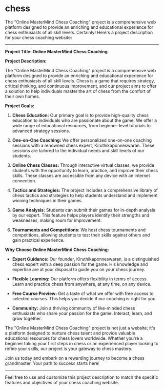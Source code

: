 # chess
The "Online MasterMind Chess Coaching" project is a comprehensive web platform designed to provide an enriching and educational experience for chess enthusiasts of all skill levels. 
Certainly! Here's a project description for your chess coaching website:

---

**Project Title: Online MasterMind Chess Coaching**

**Project Description:**

The "Online MasterMind Chess Coaching" project is a comprehensive web platform designed to provide an enriching and educational experience for chess enthusiasts of all skill levels. Chess is a game that requires strategy, critical thinking, and continuous improvement, and our project aims to offer a solution to help individuals master the art of chess from the comfort of their own homes.

**Project Goals:**

1. **Chess Education:** Our primary goal is to provide high-quality chess education to individuals who are passionate about the game. We offer a wide range of educational resources, from beginner-level tutorials to advanced strategy sessions.

2. **One-on-One Coaching:** We offer personalized one-on-one coaching sessions with a renowned chess expert, Kiruthikaponneswaran. These sessions are tailored to the individual needs and skill levels of our students.

3. **Online Chess Classes:** Through interactive virtual classes, we provide students with the opportunity to learn, practice, and improve their chess skills. These classes are accessible from any device with an internet connection.

4. **Tactics and Strategies:** The project includes a comprehensive library of chess tactics and strategies to help students understand and implement winning techniques in their games.

5. **Game Analysis:** Students can submit their games for in-depth analysis by our expert. This feature helps players identify their strengths and weaknesses, making room for improvement.

6. **Tournaments and Competitions:** We host chess tournaments and competitions, allowing students to test their skills against others and gain practical experience.

**Why Choose Online MasterMind Chess Coaching:**

- **Expert Guidance:** Our founder, Kiruthikaponneswaran, is a distinguished chess expert with a deep passion for the game. His knowledge and expertise are at your disposal to guide you on your chess journey.

- **Flexible Learning:** Our platform offers flexibility in terms of access. Learn and practice chess from anywhere, at any time, on any device.

- **Free Course Preview:** Get a taste of what we offer with free access to selected courses. This helps you decide if our coaching is right for you.

- **Community:** Join a thriving community of like-minded chess enthusiasts who share your passion for the game. Interact, learn, and grow together.

The "Online MasterMind Chess Coaching" project is not just a website; it's a platform designed to nurture chess talent and provide valuable educational resources for chess lovers worldwide. Whether you're a beginner taking your first steps in chess or an experienced player looking to refine your skills, our project is your gateway to chess mastery.

Join us today and embark on a rewarding journey to become a chess grandmaster. Your path to success starts here!

---

Feel free to use and customize this project description to match the specific features and objectives of your chess coaching website.
